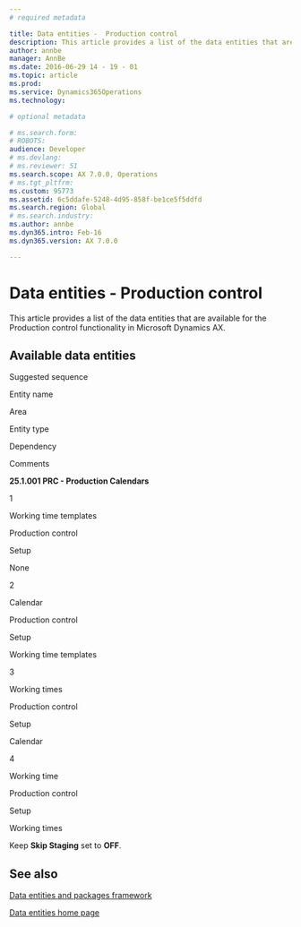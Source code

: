 ```yaml
---
# required metadata

title: Data entities -  Production control
description: This article provides a list of the data entities that are available for the Production control functionality in Microsoft Dynamics AX.
author: annbe
manager: AnnBe
ms.date: 2016-06-29 14 - 19 - 01
ms.topic: article
ms.prod: 
ms.service: Dynamics365Operations
ms.technology: 

# optional metadata

# ms.search.form: 
# ROBOTS: 
audience: Developer
# ms.devlang: 
# ms.reviewer: 51
ms.search.scope: AX 7.0.0, Operations
# ms.tgt_pltfrm: 
ms.custom: 95773
ms.assetid: 6c5ddafe-5248-4d95-858f-be1ce5f5ddfd
ms.search.region: Global
# ms.search.industry: 
ms.author: annbe
ms.dyn365.intro: Feb-16
ms.dyn365.version: AX 7.0.0

---
```


# Data entities -  Production control

This article provides a list of the data entities that are available for the Production control functionality in Microsoft Dynamics AX.

Available data entities
-----------------------

Suggested sequence

Entity name

Area

Entity type

Dependency

Comments

**25.1.001 PRC - Production Calendars**

1

Working time templates

Production control

Setup

None

2

Calendar

Production control

Setup

Working time templates

3

Working times

Production control

Setup

Calendar

4

Working time

Production control

Setup

Working times

Keep **Skip Staging** set to **OFF**.

See also
--------

[Data entities and packages framework](data-entities-data-packages.md)

[Data entities home page](data-entities-home-page.md)

